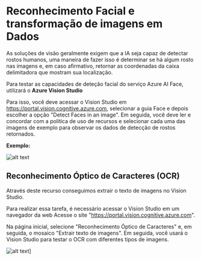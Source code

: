 # Reconhecimento Facial e transformação de imagens em Dados

As soluções de visão geralmente exigem que a IA seja capaz de detectar rostos humanos, uma maneira de fazer isso é determinar se há algum rosto nas imagens e, em caso afirmativo, retornar as coordenadas da caixa delimitadora que mostram sua localização.

Para testar as capacidades de deteção facial do serviço Azure AI Face, utilizará o **Azure Vision Studio**

Para isso, você deve acessar o Vision Studio em https://portal.vision.cognitive.azure.com, selecionar a guia Face e depois escolher a opção "Detect Faces in an image". Em seguida, você deve ler e concordar com a política de uso de recursos e selecionar cada uma das imagens de exemplo para observar os dados de detecção de rostos retornados.

**Exemplo:**

![alt text](Output/output-camera-1.png)

## Reconhecimento Óptico de Caracteres (OCR)

Através deste recurso conseguimos extrair o texto de imagens no Vision Studio.

Para realizar essa tarefa, é necessário acessar o Vision Studio em um navegador da web
Acesse o site "https://portal.vision.cognitive.azure.com".

Na página inicial, selecione "Reconhecimento Óptico de Caracteres" e, em seguida, o mosaico "Extrair texto de imagens".
Em seguida, você usará o Vision Studio para testar o OCR com diferentes tipos de imagens.

![alt text](Output/image.png)]